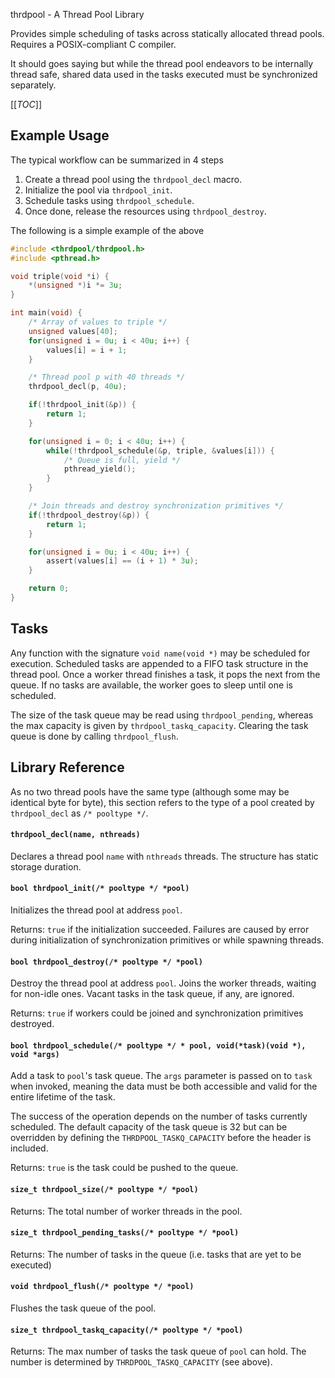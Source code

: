 thrdpool - A Thread Pool Library

Provides simple scheduling of tasks across statically allocated thread pools. Requires a POSIX-compliant C compiler.

It should goes saying but while the thread pool endeavors to be internally thread safe, shared data used in the
tasks executed must be synchronized separately.

[[_TOC_]]

## Example Usage

The typical workflow can be summarized in 4 steps

1. Create a thread pool using the `thrdpool_decl` macro.
2. Initialize the pool via `thrdpool_init`.
3. Schedule tasks using `thrdpool_schedule`.
4. Once done, release the resources using `thrdpool_destroy`.

The following is a simple example of the above
```c
#include <thrdpool/thrdpool.h>
#include <pthread.h>

void triple(void *i) {
    *(unsigned *)i *= 3u;
}

int main(void) {
    /* Array of values to triple */
    unsigned values[40];
    for(unsigned i = 0u; i < 40u; i++) {
        values[i] = i + 1;
    }

    /* Thread pool p with 40 threads */
    thrdpool_decl(p, 40u);

    if(!thrdpool_init(&p)) {
        return 1;
    }

    for(unsigned i = 0; i < 40u; i++) {
        while(!thrdpool_schedule(&p, triple, &values[i])) {
            /* Queue is full, yield */
            pthread_yield();
        }
    }

    /* Join threads and destroy synchronization primitives */
    if(!thrdpool_destroy(&p)) {
        return 1;
    }

    for(unsigned i = 0u; i < 40u; i++) {
        assert(values[i] == (i + 1) * 3u);
    }

    return 0;
}
```

## Tasks

Any function with the signature `void name(void *)` may be scheduled for execution. Scheduled tasks are
appended to a FIFO task structure in the thread pool. Once a worker thread finishes a task, it pops the
next from the queue. If no tasks are available, the worker goes to sleep until one is scheduled.

The size of the task queue may be read using `thrdpool_pending`, whereas the max capacity is
given by `thrdpool_taskq_capacity`. Clearing the task queue is done by calling `thrdpool_flush`.

## Library Reference

As no two thread pools have the same type (although some may be identical byte for byte), this
section refers to the type of a pool created by `thrdpool_decl` as `/* pooltype */`.

#### `thrdpool_decl(name, nthreads)`

Declares a thread pool `name` with `nthreads` threads. The structure has static storage duration.

#### `bool thrdpool_init(/* pooltype */ *pool)`

Initializes the thread pool at address `pool`. 

Returns: `true` if the initialization succeeded. Failures are caused by error during initialization of 
         synchronization primitives or while spawning threads.

#### `bool thrdpool_destroy(/* pooltype */ *pool)`

Destroy the thread pool at address `pool`. Joins the worker threads, waiting for non-idle ones.  Vacant 
tasks in the task queue, if any, are ignored.

Returns: `true` if workers could be joined and synchronization primitives destroyed.

#### `bool thrdpool_schedule(/* pooltype */ * pool, void(*task)(void *), void *args)`

Add a task to `pool`'s task queue. The `args` parameter is passed on to `task` when invoked, meaning
the data must be both accessible and valid for the entire lifetime of the task.

The success of the operation depends on the number of tasks currently scheduled. The default capacity 
of the task queue is 32 but can be overridden by defining the `THRDPOOL_TASKQ_CAPACITY` before the
header is included.

Returns: `true` is the task could be pushed to the queue.

#### `size_t thrdpool_size(/* pooltype */ *pool)`

Returns: The total number of worker threads in the pool.

#### `size_t thrdpool_pending_tasks(/* pooltype */ *pool)`

Returns: The number of tasks in the queue (i.e. tasks that are yet to be executed)

#### `void thrdpool_flush(/* pooltype */ *pool)`

Flushes the task queue of the pool.

#### `size_t thrdpool_taskq_capacity(/* pooltype */ *pool)`

Returns: The max number of tasks the task queue of `pool` can hold. The number is determined by `THRDPOOL_TASKQ_CAPACITY` (see above).

